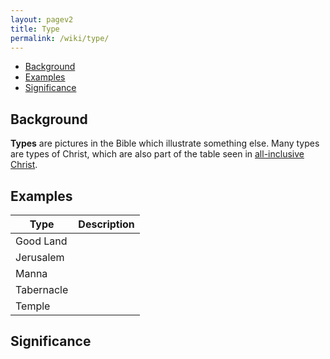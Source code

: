 ```yaml
---
layout: pagev2
title: Type
permalink: /wiki/type/
---
```

- [Background](#background)
- [Examples](#examples)
- [Significance](#significance)

## Background

**Types** are pictures in the Bible which illustrate something else. Many types are types of Christ, which are also part of the table seen in [all-inclusive Christ](../all_inclusive_christ).

## Examples

| Type | Description |
| --- | --- |
| Good Land | |
| Jerusalem | |
| Manna | |
| Tabernacle | |
| Temple | |

## Significance

